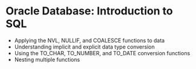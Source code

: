 # Oracle Database: Introduction to SQL

* Applying the NVL, NULLIF, and COALESCE functions to data
* Understanding implicit and explicit data type conversion
* Using the TO_CHAR, TO_NUMBER, and TO_DATE conversion functions
* Nesting multiple functions